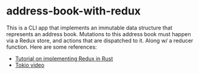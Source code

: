 # address-book-with-redux

This is a CLI app that implements an immutable data structure that represents an address book.
Mutations to this address book must happen via a Redux store, and actions that are dispatched to it.
Along w/ a reducer function. Here are some references:

- [Tutorial on implementing Redux in Rust](https://betterprogramming.pub/redux-in-rust-d622822085fe)
- [Tokio video](https://youtu.be/MZyleK8elPk)
